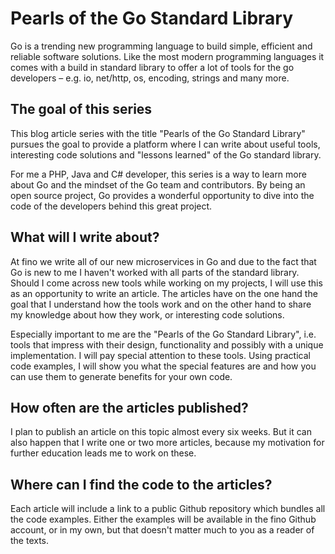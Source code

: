 # Pearls of the Go Standard Library

Go is a trending new programming language to build simple, efficient and reliable software solutions. Like the most modern programming languages it comes with a build in standard library to offer a lot of tools for the go developers – e.g. io, net/http, os, encoding, strings and many more.

## The goal of this series

This blog article series with the title "Pearls of the Go Standard Library" pursues the goal to provide a platform where I can write about useful tools, interesting code solutions and "lessons learned" of the Go standard library.

For me a PHP, Java and C# developer, this series is a way to learn more about Go and the mindset of the Go team and contributors. By being an open source project, Go provides a wonderful opportunity to dive into the code of the developers behind this great project.

## What will I write about?

At fino we write all of our new microservices in Go and due to the fact that Go is new to me I haven't worked with all parts of the standard library. Should I come across new tools while working on my projects, I will use this as an opportunity to write an article. The articles have on the one hand the goal that I understand how the tools work and on the other hand to share my knowledge about how they work, or interesting code solutions.

Especially important to me are the "Pearls of the Go Standard Library", i.e. tools that impress with their design, functionality and possibly with a unique implementation. I will pay special attention to these tools. Using practical code examples, I will show you what the special features are and how you can use them to generate benefits for your own code.

## How often are the articles published?

I plan to publish an article on this topic almost every six weeks. But it can also happen that I write one or two more articles, because my motivation for further education leads me to work on these.

## Where can I find the code to the articles?

Each article will include a link to a public Github repository which bundles all the code examples. Either the examples will be available in the fino Github account, or in my own, but that doesn't matter much to you as a reader of the texts.